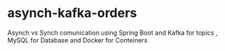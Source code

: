 # asynch-kafka-orders
Asynch vs Synch comunication using Spring Boot and Kafka for topics , MySQL for Database and Docker for Conteiners
